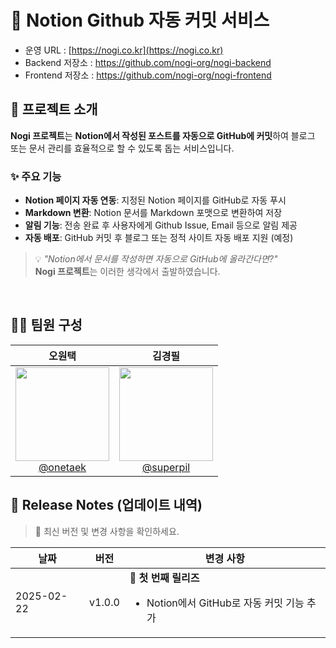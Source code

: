 # 📖 Notion Github 자동 커밋 서비스

- 운영 URL : [https://nogi.co.kr](https://nogi.co.kr)
- Backend 저장소 : https://github.com/nogi-org/nogi-backend
- Frontend 저장소 : https://github.com/nogi-org/nogi-frontend

## 🚀 프로젝트 소개

**Nogi 프로젝트**는 **Notion에서 작성된 포스트를 자동으로 GitHub에 커밋**하여 블로그 또는 문서 관리를 효율적으로 할 수 있도록 돕는 서비스입니다.  

### ✨ 주요 기능
- **Notion 페이지 자동 연동**: 지정된 Notion 페이지를 GitHub로 자동 푸시  
- **Markdown 변환**: Notion 문서를 Markdown 포맷으로 변환하여 저장  
- **알림 기능**: 전송 완료 후 사용자에게 Github Issue, Email 등으로 알림 제공
- **자동 배포**: GitHub 커밋 후 블로그 또는 정적 사이트 자동 배포 지원 (예정)  

> 💡 *"Notion에서 문서를 작성하면 자동으로 GitHub에 올라간다면?"*  
> **Nogi 프로젝트**는 이러한 생각에서 출발하였습니다.
<br>

## 🧑‍💻 팀원 구성

<div align="center">

| **오원택** | **김경필** |
| :------: |  :------: | 
| [<img src="https://github.com/user-attachments/assets/c14b86d8-293a-4ecd-ac88-f17409232fbd" height=150 width=150> <br/> @onetaek](https://github.com/onetaek) | [<img src="https://github.com/user-attachments/assets/f72d14f8-0ee7-473d-b45d-751f8df50887" height=150 width=150> <br/> @superpil](https://github.com/superpil0220) |

</div>


## 📌 Release Notes (업데이트 내역)

> 🔽 최신 버전 및 변경 사항을 확인하세요.

| 날짜 | 버전 | 변경 사항 |
|---|---|---|
| 2025-02-22 | v1.0.0 | 🎉 **첫 번째 릴리즈** <ul><li>Notion에서 GitHub로 자동 커밋 기능 추가</li> |

